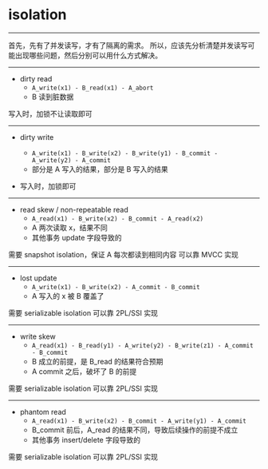 # isolation

---

首先，先有了并发读写，才有了隔离的需求。
所以，应该先分析清楚并发读写可能出现哪些问题，然后分别可以用什么方式解决。

---

- dirty read
    - `A_write(x1) - B_read(x1) - A_abort`
    - B 读到脏数据

写入时，加锁不让读取即可

---

- dirty write
    - `A_write(x1) - B_write(x2) - B_write(y1) - B_commit - A_write(y2) - A_commit`
    - 部分是 A 写入的结果，部分是 B 写入的结果

- 写入时，加锁即可

---

- read skew / non-repeatable read
    - `A_read(x1) - B_write(x2) - B_commit - A_read(x2)`
    - A 两次读取 x，结果不同
    - 其他事务 update 字段导致的

需要 snapshot isolation，保证 A 每次都读到相同内容
可以靠 MVCC 实现

---

- lost update
    - `A_write(x1) - B_write(x2) - A_commit - B_commit`
    - A 写入的 x 被 B 覆盖了

需要 serializable isolation
可以靠 2PL/SSI 实现

---

- write skew
    - `A_read(x1) - B_read(y1) - A_write(y2) - B_write(z1) - A_commit - B_commit`
    - B 成立的前提，是 B_read 的结果符合预期
    - A commit 之后，破坏了 B 的前提

需要 serializable isolation
可以靠 2PL/SSI 实现

---

- phantom read
    - `A_read(x1) - B_write(x2) - B_commit - A_write(y1) - A_commit`
    - B_commit 前后，A_read 的结果不同，导致后续操作的前提不成立
    - 其他事务 insert/delete 字段导致的

需要 serializable isolation
可以靠 2PL/SSI 实现
